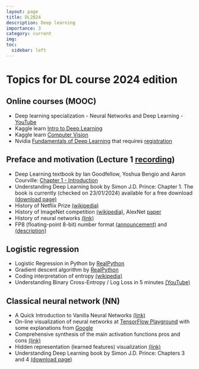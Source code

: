 ```yaml
---
layout: page
title: DL2024
description: Deep learning
importance: 3
category: current
img: 
toc:
  sidebar: left
---
```


# Topics for DL course 2024 edition
## Online courses (MOOC)
* Deep learning specialization - Neural Networks and Deep Learning - [YouTube](https://www.youtube.com/playlist?list=PLkDaE6sCZn6Ec-XTbcX1uRg2_u4xOEky0)
* Kaggle learn [Intro to Deep Learning](https://www.kaggle.com/learn/intro-to-deep-learning)
* Kaggle learn [Computer Vision](https://www.kaggle.com/learn/computer-vision)
* Nvidia [Fundamentals of Deep Learning](https://www.nvidia.com/en-eu/training/instructor-led-workshops/fundamentals-of-deep-learning/) that requires [registration](http://courses.nvidia.com/join)

## Preface and motivation (Lecture 1 [recording](https://sce-ac-il.zoom.us/rec/share/Za6RPn2WwSa2NrnfecjxNkLGoVsysMbtNpotLcMsxZwRqyj_5oqs4mUmYxws78dX.mhtutrIkf0CZD5GH))
* Deep Learning textbook by Ian Goodfellow, Yoshua Bengio and Aaron Courville: [Chapter 1 - Introduction](https://www.deeplearningbook.org/contents/intro.html)
* Understanding Deep Learning book by Simon J.D. Prince: Chapter 1. The book is currently (checked on 23/01/2024) available for a free download [(download page)](https://udlbook.github.io/udlbook/)
* History of Netflix Prize [(wikipedia)](https://en.wikipedia.org/wiki/Netflix_Prize)
* History of ImageNet competition [(wikipedia)](https://en.wikipedia.org/wiki/ImageNet#History_of_the_ImageNet_challenge), AlexNet [paper](https://www.cs.toronto.edu/~fritz/absps/imagenet.pdf)
* History of neural networks [(link)](https://blog.insightdatascience.com/a-quick-history-of-neural-nets-from-inglorious-to-incredible-46e115c38b95)
* FP8 (floating-point 8-bit) number format [(announcement)](https://developer.nvidia.com/blog/nvidia-arm-and-intel-publish-fp8-specification-for-standardization-as-an-interchange-format-for-ai/) and [(description)](https://docs.nvidia.com/deeplearning/transformer-engine/user-guide/examples/fp8_primer.html#Introduction-to-FP8)

## Logistic regression
* Logistic Regression in Python by [RealPython](https://realpython.com/logistic-regression-python/)
* Gradient descent algorithm by [RealPython](https://realpython.com/gradient-descent-algorithm-python/)
* Coding interpretation of entropy [(wikipedia)](https://en.wikipedia.org/wiki/Entropy_(information_theory)#Example)
* Understanding Binary Cross-Entropy / Log Loss in 5 minutes [(YouTube)](https://www.youtube.com/watch?v=DPSXVJF5jIs)

## Classical neural network (NN)
* A Quick Introduction to Vanilla Neural Networks [(link)](https://blog.insightdatascience.com/a-quick-introduction-to-vanilla-neural-networks-b0998c6216a1)
* On-line visualization of neural networks at [TensorFlow Playground](https://playground.tensorflow.org/) with some explanations from [Google](https://cloud.google.com/blog/products/ai-machine-learning/understanding-neural-networks-with-tensorflow-playground)
* Comprehensive synthesis of the main activation functions pros and cons [(link)](https://medium.com/analytics-vidhya/comprehensive-synthesis-of-the-main-activation-functions-pros-and-cons-dab105fe4b3b)
* Hidden representation (learned features) visualization [(link)](https://colah.github.io/posts/2015-01-Visualizing-Representations/)
* Understanding Deep Learning book by Simon J.D. Prince: Chapters 3 and 4 [(download page)](https://udlbook.github.io/udlbook/)
